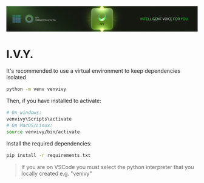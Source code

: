 <div align="center">
  <img src="database/_README/ivy-banner.png" alt="ARA Motorhub Logo"/>
</div>

# I.V.Y.

<!-- ### Intelligent Voice for You

## Installation -->

It's recommended to use a virtual environment to keep dependencies isolated

```bash
python -m venv venvivy
```

Then, if you have installed to activate:

```bash
# On windows:
venvivy\Scripts\activate
# On MacOS/Linux:
source venvivy/bin/activate
```

Install the required dependencies:

```bash
pip install -r requirements.txt
```

> If you are on VSCode you must select the python interpreter that you locally created e.g. "venivy"
